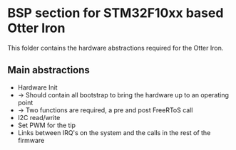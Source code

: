 # BSP section for STM32F10xx based Otter Iron

This folder contains the hardware abstractions required for the Otter Iron.

## Main abstractions

* Hardware Init
* -> Should contain all bootstrap to bring the hardware up to an operating point
* -> Two functions are required, a pre and post FreeRToS call
* I2C read/write
* Set PWM for the tip
* Links between IRQ's on the system and the calls in the rest of the firmware
